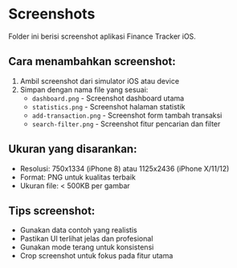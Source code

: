 # Screenshots

Folder ini berisi screenshot aplikasi Finance Tracker iOS.

## Cara menambahkan screenshot:

1. Ambil screenshot dari simulator iOS atau device
2. Simpan dengan nama file yang sesuai:
   - `dashboard.png` - Screenshot dashboard utama
   - `statistics.png` - Screenshot halaman statistik  
   - `add-transaction.png` - Screenshot form tambah transaksi
   - `search-filter.png` - Screenshot fitur pencarian dan filter

## Ukuran yang disarankan:
- Resolusi: 750x1334 (iPhone 8) atau 1125x2436 (iPhone X/11/12)
- Format: PNG untuk kualitas terbaik
- Ukuran file: < 500KB per gambar

## Tips screenshot:
- Gunakan data contoh yang realistis
- Pastikan UI terlihat jelas dan profesional
- Gunakan mode terang untuk konsistensi
- Crop screenshot untuk fokus pada fitur utama
